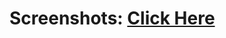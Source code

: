 # Screenshots:  [Click Here](https://drive.google.com/drive/u/0/folders/14HwkrrPHd4qHljYbJT_HhxYFSLsprfx1)
